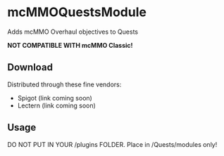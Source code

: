 # mcMMOQuestsModule
Adds mcMMO Overhaul objectives to Quests

<b>NOT COMPATIBLE WITH mcMMO Classic!</b>

## Download

Distributed through these fine vendors:
- Spigot (link coming soon)
- Lectern (link coming soon)

## Usage

DO NOT PUT IN YOUR /plugins FOLDER. Place in /Quests/modules only!
